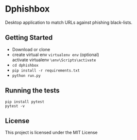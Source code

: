 # Dphishbox

Desktop application to match URLs against phishing black-lists.

## Getting Started

* Download or clone
* create virtual env `virtualenv env` (optional)  
  activate virtualenv `\env\Scripts\activate`
* `cd dphishbox`
* `pip install -r requirements.txt`
* `python run.py`

## Running the tests

`pip install pytest`  
`pytest -v`

## License

This project is licensed under the MIT License



